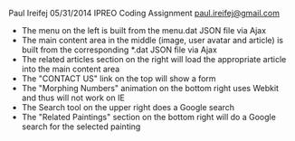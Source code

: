 Paul Ireifej
05/31/2014
IPREO Coding Assignment
paul.ireifej@gmail.com

- The menu on the left is built from the menu.dat JSON file via Ajax
- The main content area in the middle (image, user avatar and article) is built from the corresponding *.dat JSON file via Ajax
- The related articles section on the right will load the appropriate article into the main content area
- The "CONTACT US" link on the top will show a form
- The "Morphing Numbers" animation on the bottom right uses Webkit and thus will not work on IE
- The Search tool on the upper right does a Google search
- The "Related Paintings" section on the bottom right will do a Google search for the selected painting